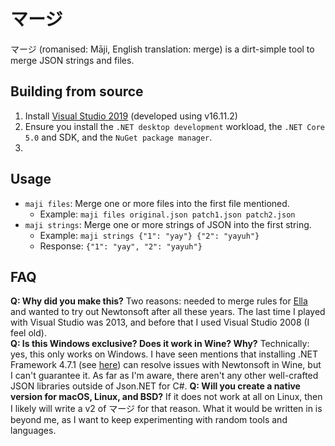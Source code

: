 # マージ
マージ (romanised: Māji, English translation: merge) is a dirt-simple tool to merge JSON strings and files.

## Building from source
1. Install [Visual Studio 2019](https://visualstudio.microsoft.com/) (developed using v16.11.2)
2. Ensure you install the `.NET desktop development` workload, the `.NET Core 5.0` and SDK, and the `NuGet package manager`.
3. 

## Usage
- `maji files`: Merge one or more files into the first file mentioned.
  - Example: `maji files original.json patch1.json patch2.json`
- `maji strings`: Merge one or more strings of JSON into the first string.
  - Example: `maji strings {"1": "yay"} {"2": "yayuh"}`
  - Response: `{"1": "yay", "2": "yayuh"}`

## FAQ
**Q: Why did you make this?** Two reasons: needed to merge rules for [Ella](https://github.com/doamatto/ella-filters) and wanted to try out Newtonsoft after all these years. The last time I played with Visual Studio was 2013, and before that I used Visual Studio 2008 (I feel old).<br/>
**Q: Is this Windows exclusive? Does it work in Wine? Why?** Technically: yes, this only works on Windows. I have seen mentions that installing .NET Framework 4.7.1 (see [here](https://www.reddit.com/r/wine_gaming/comments/8r6low)) can resolve issues with Newtonsoft in Wine, but I can't guarantee it. As far as I'm aware, there aren't any other well-crafted JSON libraries outside of Json.NET for C#.
**Q: Will you create a native version for macOS, Linux, and BSD?** If it does not work at all on Linux, then I likely will write a v2 of マージ for that reason. What it would be written in is beyond me, as I want to keep experimenting with random tools and languages.
